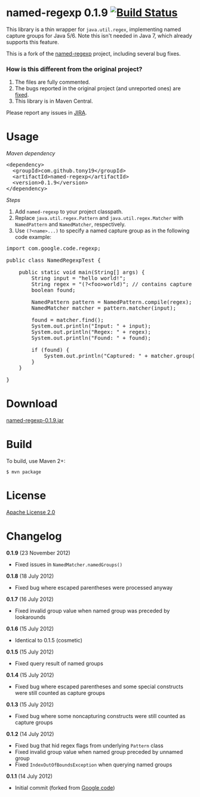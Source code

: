named-regexp 0.1.9 [![Build Status](https://tony19.ci.cloudbees.com/job/named-regexp/badge/icon)](https://tony19.ci.cloudbees.com/job/named-regexp/)
==================
This library is a thin wrapper for `java.util.regex`, implementing named capture groups for Java 5/6. Note this isn't needed in Java 7, which already supports this feature.

This is a fork of the [named-regexp][1] project, including several bug fixes.

### How is this different from the original project?
 1. The files are fully commented.
 2. The bugs reported in the original project (and unreported ones) are [fixed][2].
 3. This library is in Maven Central.

Please report any issues in [JIRA][2].

Usage
=====

_Maven dependency_

<pre>
&lt;dependency>
  &lt;groupId>com.github.tony19&lt;/groupId>
  &lt;artifactId>named-regexp&lt;/artifactId>
  &lt;version>0.1.9&lt;/version>
&lt;/dependency>
</pre>

_Steps_

 1. Add `named-regexp` to your project classpath.
 2. Replace `java.util.regex.Pattern` and `java.util.regex.Matcher` with `NamedPattern` and `NamedMatcher`, respectively.
 3. Use `(?<name>...)` to specify a named capture group as in the following code example:

<pre>
import com.google.code.regexp;

public class NamedRegexpTest {

	public static void main(String[] args) {
		String input = "hello world!";
		String regex = "(?&lt;foo>world)"; // contains capture group named "foo"
		boolean found;

		NamedPattern pattern = NamedPattern.compile(regex);
		NamedMatcher matcher = pattern.matcher(input);

		found = matcher.find();
		System.out.println("Input: " + input);
		System.out.println("Regex: " + regex);
		System.out.println("Found: " + found);

		if (found) {
			System.out.println("Captured: " + matcher.group("foo"));
		}
	}

}
</pre>


Download
========
[named-regexp-0.1.9.jar](https://oss.sonatype.org/content/repositories/releases/com/github/tony19/named-regexp/0.1.9/named-regexp-0.1.9.jar)


Build
=====

To build, use Maven 2+:

    $ mvn package


License
=======
[Apache License 2.0](http://www.apache.org/licenses/LICENSE-2.0)


Changelog
=========

__0.1.9__ (23 November 2012)
 * Fixed issues in `NamedMatcher.namedGroups()`

__0.1.8__ (18 July 2012)
 * Fixed bug where escaped parentheses were processed anyway

__0.1.7__ (16 July 2012)
 * Fixed invalid group value when named group was preceded by lookarounds

__0.1.6__ (15 July 2012)
 * Identical to 0.1.5 (cosmetic)

__0.1.5__ (15 July 2012)
 * Fixed query result of named groups

__0.1.4__ (15 July 2012)
 * Fixed bug where escaped parentheses and some special constructs were still counted as capture groups

__0.1.3__ (15 July 2012)
 * Fixed bug where some noncapturing constructs were still counted as capture groups

__0.1.2__ (14 July 2012)
 * Fixed bug that hid regex flags from underlying `Pattern` class
 * Fixed invalid group value when named group preceded by unnamed group
 * Fixed `IndexOutOfBoundsException` when querying named groups

__0.1.1__ (14 July 2012)
 * Initial commit (forked from [Google code][1])

[1]: http://code.google.com/p/named-regexp
[2]: https://tony19.atlassian.net/issues/?jql=project%20%3D%20REGEX
